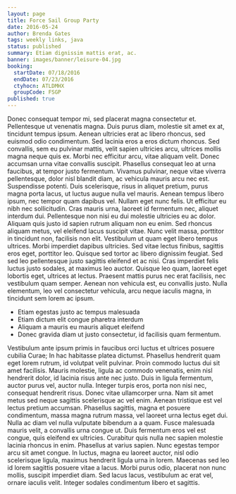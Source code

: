 ```yaml
---
layout: page
title: Force Sail Group Party
date: 2016-05-24
author: Brenda Gates
tags: weekly links, java
status: published
summary: Etiam dignissim mattis erat, ac.
banner: images/banner/leisure-04.jpg
booking:
  startDate: 07/18/2016
  endDate: 07/23/2016
  ctyhocn: ATLDMHX
  groupCode: FSGP
published: true
---
```

Donec consequat tempor mi, sed placerat magna consectetur et. Pellentesque ut venenatis magna. Duis purus diam, molestie sit amet ex at, tincidunt tempus ipsum. Aenean ultricies erat ac libero rhoncus, sed euismod odio condimentum. Sed lacinia eros a eros dictum rhoncus. Sed convallis, sem eu pulvinar mattis, velit sapien ultricies arcu, ultrices mollis magna neque quis ex. Morbi nec efficitur arcu, vitae aliquam velit. Donec accumsan urna vitae convallis suscipit. Phasellus consequat leo at urna faucibus, at tempor justo fermentum. Vivamus pulvinar, neque vitae viverra pellentesque, dolor nisl blandit diam, ac vehicula mauris arcu nec est. Suspendisse potenti. Duis scelerisque, risus in aliquet pretium, purus magna porta lacus, ut luctus augue nulla vel mauris. Aenean tempus libero ipsum, nec tempor quam dapibus vel. Nullam eget nunc felis.
Ut efficitur eu nibh nec sollicitudin. Cras mauris urna, laoreet id fermentum nec, aliquet interdum dui. Pellentesque non nisi eu dui molestie ultricies eu ac dolor. Aliquam quis justo id sapien rutrum aliquam non eu enim. Sed rhoncus aliquam metus, vel eleifend lacus suscipit vitae. Nunc velit massa, porttitor in tincidunt non, facilisis non elit. Vestibulum ut quam eget libero tempus ultrices. Morbi imperdiet dapibus ultricies. Sed vitae lectus finibus, sagittis eros eget, porttitor leo. Quisque sed tortor ac libero dignissim feugiat. Sed sed leo pellentesque justo sagittis eleifend et ac nisi. Cras imperdiet felis luctus justo sodales, at maximus leo auctor. Quisque leo quam, laoreet eget lobortis eget, ultrices at lectus. Praesent mattis purus nec erat facilisis, nec vestibulum quam semper. Aenean non vehicula est, eu convallis justo. Nulla elementum, leo vel consectetur vehicula, arcu neque iaculis magna, in tincidunt sem lorem ac ipsum.

* Etiam egestas justo ac tempus malesuada
* Etiam dictum elit congue pharetra interdum
* Aliquam a mauris eu mauris aliquet eleifend
* Donec gravida diam ut justo consectetur, id facilisis quam fermentum.

Vestibulum ante ipsum primis in faucibus orci luctus et ultrices posuere cubilia Curae; In hac habitasse platea dictumst. Phasellus hendrerit quam eget lorem rutrum, id volutpat velit pulvinar. Proin commodo luctus dui sit amet facilisis. Mauris molestie, ligula ac commodo venenatis, enim nisl hendrerit dolor, id lacinia risus ante nec justo. Duis in ligula fermentum, auctor purus vel, auctor nulla. Integer turpis eros, porta non nisi nec, consequat hendrerit risus. Donec vitae ullamcorper urna. Nam sit amet metus sed neque sagittis scelerisque ac vel enim. Aenean tristique est vel lectus pretium accumsan. Phasellus sagittis, magna et posuere condimentum, massa magna rutrum massa, vel laoreet urna lectus eget dui. Nulla ac diam vel nulla vulputate bibendum a a quam. Fusce malesuada mauris velit, a convallis urna congue ut. Duis fermentum eros vel est congue, quis eleifend ex ultricies.
Curabitur quis nulla nec sapien molestie lacinia rhoncus in enim. Phasellus at varius sapien. Nunc egestas tempor arcu sit amet congue. In luctus, magna eu laoreet auctor, nisl odio scelerisque ligula, maximus hendrerit ligula urna in lorem. Maecenas sed leo id lorem sagittis posuere vitae a lacus. Morbi purus odio, placerat non nunc mollis, suscipit imperdiet diam. Sed lacus lacus, vestibulum ac erat vel, ornare iaculis velit. Integer sodales condimentum libero et sagittis.
